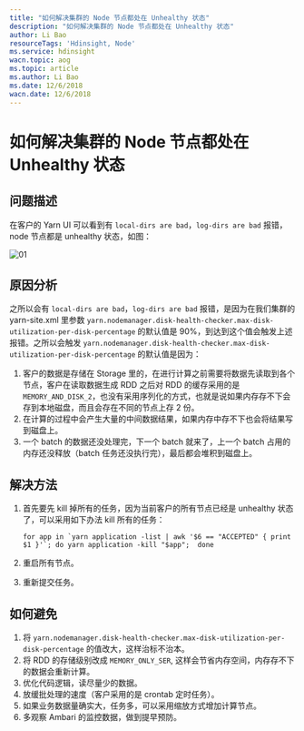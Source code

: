 ```yaml
---
title: "如何解决集群的 Node 节点都处在 Unhealthy 状态"
description: "如何解决集群的 Node 节点都处在 Unhealthy 状态"
author: Li Bao
resourceTags: 'Hdinsight, Node'
ms.service: hdinsight
wacn.topic: aog
ms.topic: article
ms.author: Li Bao
ms.date: 12/6/2018
wacn.date: 12/6/2018
---
```


# 如何解决集群的 Node 节点都处在 Unhealthy 状态

## 问题描述

在客户的 Yarn UI 可以看到有 `local-dirs are bad`，`log-dirs are bad` 报错，node 节点都是 unhealthy 状态，如图：

![01](media/aog-hdinsight-howto-solve-nodes-are-unhealthy-states/01.png "01")

## 原因分析

之所以会有 `local-dirs are bad`，`log-dirs are bad` 报错，是因为在我们集群的 yarn-site.xml 里参数 `yarn.nodemanager.disk-health-checker.max-disk-utilization-per-disk-percentage` 的默认值是 90%，到达到这个值会触发上述报错。之所以会触发 `yarn.nodemanager.disk-health-checker.max-disk-utilization-per-disk-percentage` 的默认值是因为：

1. 客户的数据是存储在 Storage 里的，在进行计算之前需要将数据先读取到各个节点，客户在读取数据生成 RDD 之后对 RDD 的缓存采用的是 `MEMORY_AND_DISK_2`，也没有采用序列化的方式，也就是说如果内存存不下会存到本地磁盘，而且会存在不同的节点上存 2 份。
2. 在计算的过程中会产生大量的中间数据结果，如果内存中存不下也会将结果写到磁盘上。
3. 一个 batch 的数据还没处理完，下一个 batch 就来了，上一个 batch 占用的内存还没释放（batch 任务还没执行完），最后都会堆积到磁盘上。

## 解决方法

1. 首先要先 kill 掉所有的任务，因为当前客户的所有节点已经是 unhealthy 状态了，可以采用如下办法 kill 所有的任务：

    ```shell
    for app in `yarn application -list | awk '$6 == "ACCEPTED" { print $1 }'`; do yarn application -kill "$app";  done
    ```

2. 重启所有节点。
3. 重新提交任务。

## 如何避免

1. 将 `yarn.nodemanager.disk-health-checker.max-disk-utilization-per-disk-percentage` 的值改大，这样治标不治本。
2. 将 RDD 的存储级别改成 `MEMORY_ONLY_SER`, 这样会节省内存空间，内存存不下的数据会重新计算。
3. 优化代码逻辑，读尽量少的数据。
4. 放缓批处理的速度（客户采用的是 crontab 定时任务）。
5. 如果业务数据量确实大，任务多，可以采用缩放方式增加计算节点。
6. 多观察 Ambari 的监控数据，做到提早预防。
